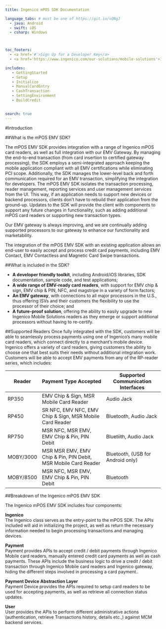 ```yaml
---
title: Ingenico mPOS SDK Documentation

language_tabs: # must be one of https://git.io/vQNgJ
  - java: Android
  - swift: iOS
  - csharp: Windows



toc_footers:
  - <a href='#'>Sign Up for a Developer Key</a>
  - <a href='https://www.ingenico.com/our-solutions/mobile-solutions'>Ingenico Mobile Solutions</a>

includes:
   - GettingStarted 
   - Setup
   - Initialize 
   - ManualCardEntry 
   - CashTransaction
   - SettingEnvironment
   - BuildCredit

   
search: true
---
```


#Introduction


##What is the mPOS EMV SDK?

The mPOS EMV SDK provides integration with a range of Ingenico mPOS card readers, as well as full integration with our EMV Gateway. By managing the end-to-end transaction (from card insertion to certified gateway processing), the SDK employs a semi-integrated approach keeping the mobile application compliant with all EMV certifications while eliminating PCI scope. Additionally, the SDK manages the lower-level back and forth communication required for an EMV transaction, simplifying the integration for developers. The mPOS EMV SDK isolates the transaction processing, reader management, reporting services and user management services from the UI. This way, if an application needs to support new devices or backend processors, clients don’t have to rebuild their application from the ground-up. Updates to the SDK will provide the client with components to support any future changes in functionality, such as adding additional mPOS card readers or supporting new transaction types.

Our EMV gateway is always improving, and we are continually adding supported processors to our gateway to enhance our functionality and marketability.

The integration of the mPOS EMV SDK with an existing application allows an end-user to easily accept and process credit card payments, including EMV Contact, EMV Contactless and Magnetic Card Swipe transactions.


##What is included in the SDK?
* **A developer friendly toolkit**, including Android/iOS libraries, SDK documentation, sample code, and test applications;
* **A wide range of EMV-ready card readers**, with support for EMV chip & sign, EMV chip & PIN, NFC, and magstripe in a variety of form factors;
* **An EMV gateway**, with connections to all major processors in the U.S., thus offering ISVs and their customers the flexibility to use the processor of their choice; and
* **A future-proof solution**, offering the ability to easily upgrade to new Ingenico Mobile Solutions readers as they emerge or support additional processors without having to re-certify.

##Supported Readers
Once fully integrated with the SDK, customers will be able to seamlessly process payments using one of Ingenico’s many mobile card readers, which connect directly to a merchant’s mobile device. Ingenico offers a variety of card readers, giving customers the ability to choose one that best suits their needs without additional integration work. 
Customers will be able to accept EMV payments from any of the RP-reader series, which includes:

Reader | Payment Type Accepted | Supported Communication Interfaces
--------- | ------- | -----------
RP350 |EMV Chip & Sign, MSR Mobile Card Reader | Audio Jack 
RP450 | SR NFC, EMV NFC, EMV Chip & Sign, MSR Mobile Card Reader | Bluetooth, Audio Jack
RP750 | MSR NFC, MSR EMV, EMV Chip & Pin, PIN Debit | Bluetiith, Audio Jack
MOBY/3000 | MSR MSR EMV, EMV Chip & Pin, PIN Debit, MSR Mobile Card Reader | Bluetooth, (USB for Android only)
MOBY/8500 | MSR NFC, MSR EMV, EMV Chip & Pin, PIN Debit | Bluetooth

##Breakdown of the Ingenico mPOS EMV SDK

The Ingenico mPOS EMV SDK includes four components:

**Ingenico** 
<br/>The Ingenico class serves as the entry-point to the mPOS SDK. The APIs included will aid in initializing the project, as well as return the necessary information needed to begin processing transactions and managing devices. 

**Payment** 
<br/>Payment provides APIs to accept credit / debit payments through Ingenico Mobile card readers, manually entered credit card payments as well as cash payments. These APIs include the business logic to drive a credit / debit transaction through Ingenico Mobile card readers and Ingenico gateway, hiding the different steps involved in processing a card payment..

**Payment Device Abstraction Layer**
<br/>Payment Device provides the APIs required to setup card readers to be used for accepting payments, as well as retrieve all connection status updates.

**User**
<br/>User provides the APIs to perform different administrative actions (authentication, retrieve Transactions history, details etc.,) against MCM backend services.



